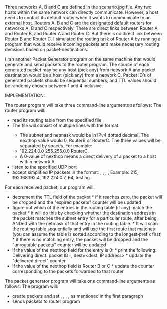 Three networks A, B and C are defined in the scenario.jpg file. Any two hosts within the same network can directly communicate. 
However, a host needs to contact its default router when it wants to communicate to an external host. Routers A, B and C are the 
designated default routers for networks A, B and C respectively. There are direct links between Router A and Router B, and Router A 
and Router C. But there is no direct link between Router B and Router C. I simulated the routing task of Router A by running a 
program that would receive incoming packets and make necessary routing decisions based on packet‐destinations.

I ran another Packet Generator program on the same machine that would generate and send packets to the router program. The source 
of each generated packet may be any host (pick any) from network A and packet destination would be a host (pick any) from a network C. 
Packet ID’s of generated packets should be sequential numbers, and TTL values should be randomly chosen between 1 and 4 inclusive.


IMPLEMENTATION:

The router program will take three command‐line arguments as follows: 
<port number to listen to> <routing table file path> <statistics file path>
The router program will:
 * read its routing table from the specified file
 * The file will consist of multiple lines with the format: <subnet> <netmask> <nexthop>
      * The subnet and netmask would be in IPv4 dotted decimal. The nexthop value would 0, RouterB or RouterC. The three values will be separated by spaces. For example:
      * 192.224.0.0 255.255.0.0 RouterC.
      * A 0‐value of nexthop means a direct delivery of a packet to a host within network A.
 * listen to the specified UDP port
 * accept simplified IP packets in the format:
      <packet ID>, <source IP>, <destination IP>, <TTL>, <payload>
      Example: 215, 192.168.192.4, 192.224.0.7, 64, testing

For each received packet, our program will:
* decrement the TTL field of the packet
      * if it reaches zero, the packet will be dropped and the "expired packets" counter will be updated
* figure out which of the entries in the routing table (if any) match the packet
      * it will do this by checking whether the destination address in the packet matches the subnet entry for a particular route, after being ANDed with the netmask of that entry in the routing table.
      * It will scan the routing table sequentially and will use the first route that matches (you can assume the table is sorted according to the longest‐prefix first)
      * if there is no matching entry, the packet will be dropped and the "unroutable packets" counter will be updated
* if the value of the nexthop field for the entry is 0:
      * print the following:
          Delivering direct: packet ID=<packet ID>, dest=<dest. IP address>
      * update the "delivered direct" counter
* if the value of the nexthop field is Router B or C
      * update the counter corresponding to the packets forwarded to that router

The packet generator program will take one command‐line arguments as follows: 
<port number to connect to router program>
The program will:
 * create packets and set <packet ID>, <source IP>, <destination IP>, <TTL>, <payload> as mentioned in the first paragraph
 * sends packets to router program
